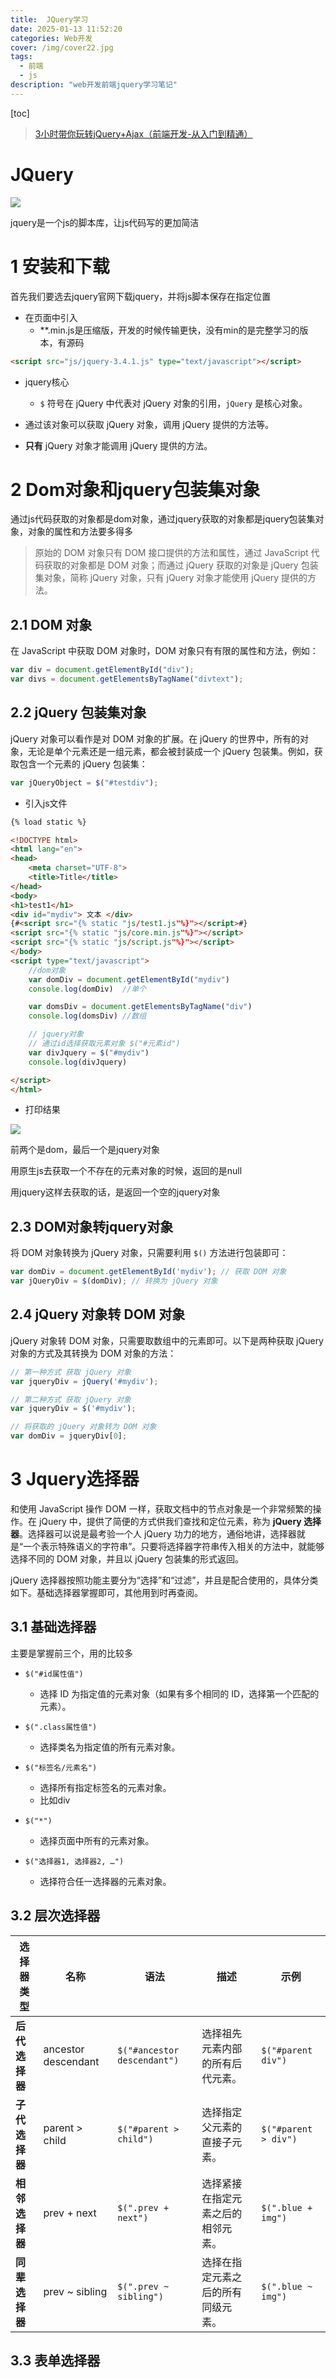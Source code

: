```yaml
---
title:  JQuery学习
date: 2025-01-13 11:52:20
categories: Web开发
cover: /img/cover22.jpg
tags: 
  - 前端
  - js
description: "web开发前端jquery学习笔记"
---
```


[toc]

> [3小时带你玩转jQuery+Ajax（前端开发-从入门到精通）](https://www.bilibili.com/video/BV19L4y1v7Dy)

# JQuery

![](https://pic1.imgdb.cn/item/67848ed1d0e0a243d4f3c97f.png)

jquery是一个js的脚本库，让js代码写的更加简洁

# 1 安装和下载

首先我们要选去jquery官网下载jquery，并将js脚本保存在指定位置

- 在页面中引入
  - **.min.js是压缩版，开发的时候传输更快，没有min的是完整学习的版本，有源码

```html
<script src="js/jquery-3.4.1.js" type="text/javascript"></script>
```

- jquery核心
  - `$` 符号在 jQuery 中代表对 jQuery 对象的引用，`jQuery` 是核心对象。
- 通过该对象可以获取 jQuery 对象，调用 jQuery 提供的方法等。

- **只有** jQuery 对象才能调用 jQuery 提供的方法。



# 2 Dom对象和jquery包装集对象

通过js代码获取的对象都是dom对象，通过jquery获取的对象都是jquery包装集对象，对象的属性和方法要多得多

> 原始的 DOM 对象只有 DOM 接口提供的方法和属性，通过 JavaScript 代码获取的对象都是 DOM 对象；而通过 jQuery 获取的对象是 jQuery 包装集对象，简称 jQuery 对象，只有 jQuery 对象才能使用 jQuery 提供的方法。

## 2.1 DOM 对象

在 JavaScript 中获取 DOM 对象时，DOM 对象只有有限的属性和方法，例如：

```javascript
var div = document.getElementById("div");
var divs = document.getElementsByTagName("divtext");
```

## 2.2 jQuery 包装集对象

jQuery 对象可以看作是对 DOM 对象的扩展。在 jQuery 的世界中，所有的对象，无论是单个元素还是一组元素，都会被封装成一个 jQuery 包装集。例如，获取包含一个元素的 jQuery 包装集：

```javascript
var jQueryObject = $("#testdiv");
```



- 引入js文件

```html
{% load static %}

<!DOCTYPE html>
<html lang="en">
<head>
    <meta charset="UTF-8">
    <title>Title</title>
</head>
<body>
<h1>test1</h1>
<div id="mydiv"> 文本 </div>
{#<script src="{% static "js/test1.js"%}"></script>#}
<script src="{% static "js/core.min.js"%}"></script>
<script src="{% static "js/script.js"%}"></script>
</body>
<script type="text/javascript">
    //dom对象
    var domDiv = document.getElementById("mydiv")
    console.log(domDiv)  //单个

    var domsDiv = document.getElementsByTagName("div")
    console.log(domsDiv) //数组

    // jquery对象
    // 通过id选择获取元素对象 $("#元素id")
    var divJquery = $("#mydiv")
    console.log(divJquery)

</script>
</html>
```

- 打印结果

![](https://pic1.imgdb.cn/item/67849657d0e0a243d4f3ca71.png)

前两个是dom，最后一个是jquery对象



用原生js去获取一个不存在的元素对象的时候，返回的是null

用jquery这样去获取的话，是返回一个空的jquery对象

## 2.3 DOM对象转jquery对象

将 DOM 对象转换为 jQuery 对象，只需要利用 `$()` 方法进行包装即可：

```javascript
var domDiv = document.getElementById('mydiv'); // 获取 DOM 对象
var jQueryDiv = $(domDiv); // 转换为 jQuery 对象
```

## 2.4 jQuery 对象转 DOM 对象

jQuery 对象转 DOM 对象，只需要取数组中的元素即可。以下是两种获取 jQuery 对象的方式及其转换为 DOM 对象的方法：

```javascript
// 第一种方式 获取 jQuery 对象
var jqueryDiv = jQuery('#mydiv');

// 第二种方式 获取 jQuery 对象
var jqueryDiv = $('#mydiv');

// 将获取的 jQuery 对象转为 DOM 对象
var domDiv = jqueryDiv[0];
```

# 3 Jquery选择器



和使用 JavaScript 操作 DOM 一样，获取文档中的节点对象是一个非常频繁的操作。在 jQuery 中，提供了简便的方式供我们查找和定位元素，称为 **jQuery 选择器**。选择器可以说是最考验一个人 jQuery 功力的地方，通俗地讲，选择器就是“一个表示特殊语义的字符串”。只要将选择器字符串传入相关的方法中，就能够选择不同的 DOM 对象，并且以 jQuery 包装集的形式返回。



jQuery 选择器按照功能主要分为“选择”和“过滤”，并且是配合使用的，具体分类如下。基础选择器掌握即可，其他用到时再查阅。



## 3.1 基础选择器

主要是掌握前三个，用的比较多

- `$("#id属性值")`
  - 选择 ID 为指定值的元素对象（如果有多个相同的 ID，选择第一个匹配的元素）。

- `$(".class属性值")`
  - 选择类名为指定值的所有元素对象。

- `$("标签名/元素名")`
  - 选择所有指定标签名的元素对象。
  - 比如div



- `$("*")`
  - 选择页面中所有的元素对象。

- `$("选择器1, 选择器2, …")`
  - 选择符合任一选择器的元素对象。

## 3.2 层次选择器



| **选择器类型** | **名称**            | **语法**                    | **描述**                           | **示例**             |
| -------------- | ------------------- | --------------------------- | ---------------------------------- | -------------------- |
| **后代选择器** | ancestor descendant | `$("#ancestor descendant")` | 选择祖先元素内部的所有后代元素。   | `$("#parent div")`   |
| **子代选择器** | parent > child      | `$("#parent > child")`      | 选择指定父元素的直接子元素。       | `$("#parent > div")` |
| **相邻选择器** | prev + next         | `$(".prev + next")`         | 选择紧接在指定元素之后的相邻元素。 | `$(".blue + img")`   |
| **同辈选择器** | prev ~ sibling      | `$(".prev ~ sibling")`      | 选择在指定元素之后的所有同级元素。 | `$(".blue ~ img")`   |





## 3.3 表单选择器



